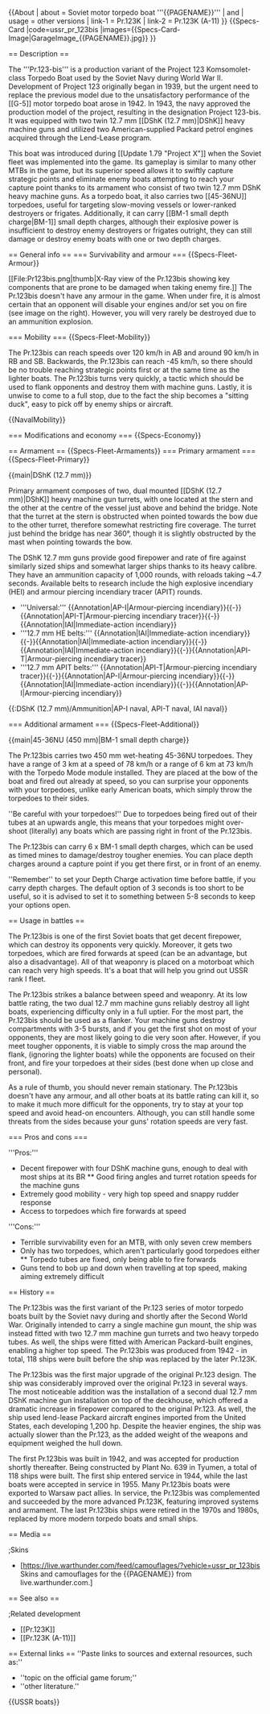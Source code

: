 {{About
| about = Soviet motor torpedo boat '''{{PAGENAME}}'''
| and
| usage = other versions
| link-1 = Pr.123K
| link-2 = Pr.123K (A-11)
}}
{{Specs-Card
|code=ussr_pr_123bis
|images={{Specs-Card-Image|GarageImage_{{PAGENAME}}.jpg}}
}}

== Description ==
<!-- ''In the first part of the description, cover the history of the ship's creation and military application. In the second part, tell the reader about using this ship in the game. Add a screenshot: if a beginner player has a hard time remembering vehicles by name, a picture will help them identify the ship in question.'' -->
The '''Pr.123-bis''' is a production variant of the Project 123 Komsomolet-class Torpedo Boat used by the Soviet Navy during World War II. Development of Project 123 originally began in 1939, but the urgent need to replace the previous model due to the unsatisfactory performance of the [[G-5]] motor torpedo boat arose in 1942. In 1943, the navy approved the production model of the project, resulting in the designation Project 123-bis. It was equipped with two twin 12.7 mm [[DShK (12.7 mm)|DShK]] heavy machine guns and utilized two American-supplied Packard petrol engines acquired through the Lend-Lease program.

This boat was introduced during [[Update 1.79 "Project X"]] when the Soviet fleet was implemented into the game. Its gameplay is similar to many other MTBs in the game, but its superior speed allows it to swiftly capture strategic points and eliminate enemy boats attempting to reach your capture point thanks to its armament who consist of two twin 12.7 mm DShK heavy machine guns. As a torpedo boat, it also carries two [[45-36NU]] torpedoes, useful for targeting slow-moving vessels or lower-ranked destroyers or frigates. Additionally, it can carry [[BM-1 small depth charge|BM-1]] small depth charges, although their explosive power is insufficient to destroy enemy destroyers or frigates outright, they can still damage or destroy enemy boats with one or two depth charges.

== General info ==
=== Survivability and armour ===
{{Specs-Fleet-Armour}}
<!-- ''Talk about the vehicle's armour. Note the most well-defended and most vulnerable zones, e.g. the ammo magazine. Evaluate the composition of components and assemblies responsible for movement and manoeuvrability. Evaluate the survivability of the primary and secondary armaments separately. Don't forget to mention the size of the crew, which plays an important role in fleet mechanics. Save tips on preserving survivability for the "Usage in battles" section. If necessary, use a graphical template to show the most well-protected or most vulnerable points in the armour.'' -->
[[File:Pr123bis.png|thumb|X-Ray view of the Pr.123bis showing key components that are prone to be damaged when taking enemy fire.]]
The Pr.123bis doesn't have any armour in the game. When under fire, it is almost certain that an opponent will disable your engines and/or set you on fire (see image on the right). However, you will very rarely be destroyed due to an ammunition explosion.

=== Mobility ===
{{Specs-Fleet-Mobility}}
<!-- ''Write about the ship's mobility. Evaluate its power and manoeuvrability, rudder rerouting speed, stopping speed at full tilt, with its maximum forward and reverse speed.'' -->
The Pr.123bis can reach speeds over 120 km/h in AB and around 90 km/h in RB and SB. Backwards, the Pr.123bis can reach -45 km/h, so there should be no trouble reaching strategic points first or at the same time as the lighter boats. The Pr.123bis turns very quickly, a tactic which should be used to flank opponents and destroy them with machine guns. Lastly, it is unwise to come to a full stop, due to the fact the ship becomes a "sitting duck", easy to pick off by enemy ships or aircraft.

{{NavalMobility}}

=== Modifications and economy ===
{{Specs-Economy}}

== Armament ==
{{Specs-Fleet-Armaments}}
=== Primary armament ===
{{Specs-Fleet-Primary}}
<!-- ''Provide information about the characteristics of the primary armament. Evaluate their efficacy in battle based on their reload speed, ballistics and the capacity of their shells. Add a link to the main article about the weapon: <code><nowiki>{{main|Weapon name (calibre)}}</nowiki></code>. Broadly describe the ammunition available for the primary armament, and provide recommendations on how to use it and which ammunition to choose.'' -->
{{main|DShK (12.7 mm)}}

Primary armament composes of two, dual mounted [[DShK (12.7 mm)|DShK]] heavy machine gun turrets, with one located at the stern and the other at the centre of the vessel just above and behind the bridge. Note that the turret at the stern is obstructed when pointed towards the bow due to the other turret, therefore somewhat restricting fire coverage. The turret just behind the bridge has near 360°, though it is slightly obstructed by the mast when pointing towards the bow.

The DShK 12.7 mm guns provide good firepower and rate of fire against similarly sized ships and somewhat larger ships thanks to its heavy calibre. They have an ammunition capacity of 1,000 rounds, with reloads taking ~4.7 seconds. Available belts to research include the high explosive incendiary (HEI) and armour piercing incendiary tracer (APIT) rounds.

* '''Universal:''' {{Annotation|AP-I|Armour-piercing incendiary}}{{-}}{{Annotation|API-T|Armour-piercing incendiary tracer}}{{-}}{{Annotation|IAI|Immediate-action incendiary}}
* '''12.7 mm HE belts:''' {{Annotation|IAI|Immediate-action incendiary}}{{-}}{{Annotation|IAI|Immediate-action incendiary}}{{-}}{{Annotation|IAI|Immediate-action incendiary}}{{-}}{{Annotation|API-T|Armour-piercing incendiary tracer}}
* '''12.7 mm APIT belts:''' {{Annotation|API-T|Armour-piercing incendiary tracer}}{{-}}{{Annotation|AP-I|Armour-piercing incendiary}}{{-}}{{Annotation|IAI|Immediate-action incendiary}}{{-}}{{Annotation|AP-I|Armour-piercing incendiary}}

{{:DShK (12.7 mm)/Ammunition|AP-I naval, API-T naval, IAI naval}}

=== Additional armament ===
{{Specs-Fleet-Additional}}
<!-- ''Describe the available additional armaments of the ship: depth charges, mines, torpedoes. Talk about their positions, available ammunition and launch features such as dead zones of torpedoes. If there is no additional armament, remove this section.'' -->
{{main|45-36NU (450 mm)|BM-1 small depth charge}}

The Pr.123bis carries two 450 mm wet-heating 45-36NU torpedoes. They have a range of 3 km at a speed of 78 km/h or a range of 6 km at 73 km/h with the Torpedo Mode module installed. They are placed at the bow of the boat and fired out already at speed, so you can surprise your opponents with your torpedoes, unlike early American boats, which simply throw the torpedoes to their sides.

''Be careful with your torpedoes!'' Due to torpedoes being fired out of their tubes at an upwards angle, this means that your torpedoes might over-shoot (literally) any boats which are passing right in front of the Pr.123bis.

The Pr.123bis can carry 6 x BM-1 small depth charges, which can be used as timed mines to damage/destroy tougher enemies. You can place depth charges around a capture point if you get there first, or in front of an enemy.

''Remember'' to set your Depth Charge activation time before battle, if you carry depth charges. The default option of 3 seconds is too short to be useful, so it is advised to set it to something between 5-8 seconds to keep your options open.

== Usage in battles ==
<!-- ''Describe the technique of using this ship, the characteristics of her use in a team and tips on strategy. Abstain from writing an entire guide – don't try to provide a single point of view, but give the reader food for thought. Talk about the most dangerous opponents for this vehicle and provide recommendations on fighting them. If necessary, note the specifics of playing with this vehicle in various modes (AB, RB, SB).'' -->
The Pr.123bis is one of the first Soviet boats that get decent firepower, which can destroy its opponents very quickly. Moreover, it gets two torpedoes, which are fired forwards at speed (can be an advantage, but also a disadvantage). All of that weaponry is placed on a motorboat which can reach very high speeds. It's a boat that will help you grind out USSR rank I fleet.

The Pr.123bis strikes a balance between speed and weaponry. At its low battle rating, the two dual 12.7 mm machine guns reliably destroy all light boats, experiencing difficulty only in a full uptier. For the most part, the Pr.123bis should be used as a flanker. Your machine guns destroy compartments with 3-5 bursts, and if you get the first shot on most of your opponents, they are most likely going to die very soon after. However, if you meet tougher opponents, it is viable to simply cross the map around the flank, (ignoring the lighter boats) while the opponents are focused on their front, and fire your torpedoes at their sides (best done when up close and personal).

As a rule of thumb, you should never remain stationary. The Pr.123bis doesn't have any armour, and all other boats at its battle rating can kill it, so to make it much more difficult for the opponents, try to stay at your top speed and avoid head-on encounters. Although, you can still handle some threats from the sides because your guns' rotation speeds are very fast.

=== Pros and cons ===
<!-- ''Summarise and briefly evaluate the vehicle in terms of its characteristics and combat effectiveness. Mark its pros and cons in the bulleted list. Try not to use more than 6 points for each of the characteristics. Avoid using categorical definitions such as "bad", "good" and the like - use substitutions with softer forms such as "inadequate" and "effective".'' -->

'''Pros:'''

* Decent firepower with four DShK machine guns, enough to deal with most ships at its BR
** Good firing angles and turret rotation speeds for the machine guns
* Extremely good mobility - very high top speed and snappy rudder response
* Access to torpedoes which fire forwards at speed

'''Cons:'''

* Terrible survivability even for an MTB, with only seven crew members
* Only has two torpedoes, which aren't particularly good torpedoes either
** Torpedo tubes are fixed, only being able to fire forwards
* Guns tend to bob up and down when travelling at top speed, making aiming extremely difficult

== History ==
<!-- Describe the history of the creation and combat usage of the ship in more detail than in the introduction. If the historical reference turns out to be too long, take it to a separate article, taking a link to the article about the ship and adding a block "/History" (example: https://wiki.warthunder.com/(Ship-name)/History) and add a link to it here using the main template. Be sure to reference text and sources by using <ref></ref>, as well as adding them at the end of the article with <references />. This section may also include the ship's dev blog entry (if applicable) and the in-game encyclopedia description (under === In-game description ===, also if applicable). -->
The Pr.123bis was the first variant of the Pr.123 series of motor torpedo boats built by the Soviet navy during and shortly after the Second World War. Originally intended to carry a single machine gun mount, the ship was instead fitted with two 12.7 mm machine gun turrets and two heavy torpedo tubes. As well, the ships were fitted with American Packard-built engines, enabling a higher top speed. The Pr.123bis was produced from 1942 - in total, 118 ships were built before the ship was replaced by the later Pr.123K.

The Pr.123bis was the first major upgrade of the original Pr.123 design. The ship was considerably improved over the original Pr.123 in several ways. The most noticeable addition was the installation of a second dual 12.7 mm DShK machine gun installation on top of the deckhouse, which offered a dramatic increase in firepower compared to the original Pr.123. As well, the ship used lend-lease Packard aircraft engines imported from the United States, each developing 1,200 hp. Despite the heavier engines, the ship was actually slower than the Pr.123, as the added weight of the weapons and equipment weighed the hull down.

The first Pr.123bis was built in 1942, and was accepted for production shortly thereafter. Being constructed by Plant No. 639 in Tyumen, a total of 118 ships were built. The first ship entered service in 1944, while the last boats were accepted in service in 1955. Many Pr.123bis boats were exported to Warsaw pact allies. In service, the Pr.123bis was complemented and succeeded by the more advanced Pr.123K, featuring improved systems and armament. The last Pr.123bis ships were retired in the 1970s and 1980s, replaced by more modern torpedo boats and small ships.

== Media ==
<!-- ''Excellent additions to the article would be video guides, screenshots from the game, and photos.'' -->

;Skins

* [https://live.warthunder.com/feed/camouflages/?vehicle=ussr_pr_123bis Skins and camouflages for the {{PAGENAME}} from live.warthunder.com.]

== See also ==
<!-- ''Links to articles on the War Thunder Wiki that you think will be useful for the reader, for example:''
* ''reference to the series of the ship;''
* ''links to approximate analogues of other nations and research trees.'' -->

;Related development

* [[Pr.123K]]
* [[Pr.123K (A-11)]]

== External links ==
''Paste links to sources and external resources, such as:''

* ''topic on the official game forum;''
* ''other literature.''

{{USSR boats}}